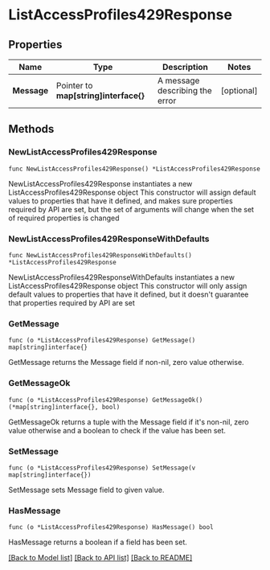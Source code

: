 # ListAccessProfiles429Response

## Properties

Name | Type | Description | Notes
------------ | ------------- | ------------- | -------------
**Message** | Pointer to **map[string]interface{}** | A message describing the error | [optional] 

## Methods

### NewListAccessProfiles429Response

`func NewListAccessProfiles429Response() *ListAccessProfiles429Response`

NewListAccessProfiles429Response instantiates a new ListAccessProfiles429Response object
This constructor will assign default values to properties that have it defined,
and makes sure properties required by API are set, but the set of arguments
will change when the set of required properties is changed

### NewListAccessProfiles429ResponseWithDefaults

`func NewListAccessProfiles429ResponseWithDefaults() *ListAccessProfiles429Response`

NewListAccessProfiles429ResponseWithDefaults instantiates a new ListAccessProfiles429Response object
This constructor will only assign default values to properties that have it defined,
but it doesn't guarantee that properties required by API are set

### GetMessage

`func (o *ListAccessProfiles429Response) GetMessage() map[string]interface{}`

GetMessage returns the Message field if non-nil, zero value otherwise.

### GetMessageOk

`func (o *ListAccessProfiles429Response) GetMessageOk() (*map[string]interface{}, bool)`

GetMessageOk returns a tuple with the Message field if it's non-nil, zero value otherwise
and a boolean to check if the value has been set.

### SetMessage

`func (o *ListAccessProfiles429Response) SetMessage(v map[string]interface{})`

SetMessage sets Message field to given value.

### HasMessage

`func (o *ListAccessProfiles429Response) HasMessage() bool`

HasMessage returns a boolean if a field has been set.


[[Back to Model list]](../README.md#documentation-for-models) [[Back to API list]](../README.md#documentation-for-api-endpoints) [[Back to README]](../README.md)


